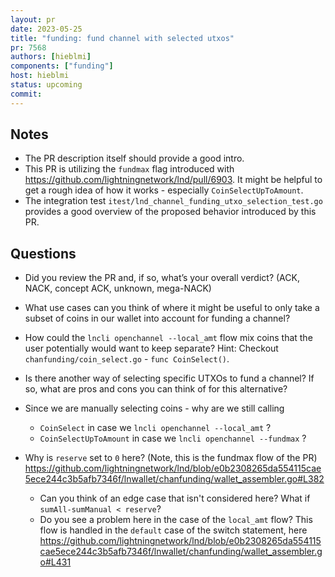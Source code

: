 ```yaml
---
layout: pr
date: 2023-05-25    
title: "funding: fund channel with selected utxos"
pr: 7568
authors: [hieblmi]
components: ["funding"]
host: hieblmi
status: upcoming
commit:
---
```


## Notes

* The PR description itself should provide a good intro.
* This PR is utilizing the `fundmax` flag introduced with https://github.com/lightningnetwork/lnd/pull/6903. It might be helpful to get a rough idea of how it works - especially `CoinSelectUpToAmount`.
* The integration test `itest/lnd_channel_funding_utxo_selection_test.go` provides a good overview of the proposed behavior introduced by this PR.

## Questions

* Did you review the PR and, if so, what’s your overall verdict? (ACK, NACK, concept ACK, unknown, mega-NACK)
* What use cases can you think of where it might be useful to only take a subset of coins in our wallet into account for funding a channel?
* How could the `lncli openchannel --local_amt` flow mix coins that the user potentially would want to keep separate? Hint: Checkout `chanfunding/coin_select.go` - `func CoinSelect()`.
* Is there another way of selecting specific UTXOs to fund a channel? If so, what are pros and cons you can think of for this alternative?
* Since we are manually selecting coins - why are we still calling
    
    * `CoinSelect` in case we `lncli openchannel --local_amt` ?
    * `CoinSelectUpToAmount` in case we `lncli openchannel --fundmax` ?
* Why is `reserve` set to `0` here? (Note, this is the fundmax flow of the PR) https://github.com/lightningnetwork/lnd/blob/e0b2308265da554115cae5ece244c3b5afb7346f/lnwallet/chanfunding/wallet_assembler.go#L382
   * Can you think of an edge case that isn't considered here? What if `sumAll-sumManual < reserve`?
   * Do you see a problem here in the case of the `local_amt` flow? This flow is handled in the `default` case of the switch statement, here https://github.com/lightningnetwork/lnd/blob/e0b2308265da554115cae5ece244c3b5afb7346f/lnwallet/chanfunding/wallet_assembler.go#L431
